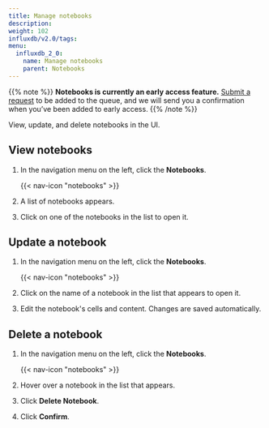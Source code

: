 ```yaml
---
title: Manage notebooks
description:
weight: 102
influxdb/v2.0/tags:
menu:
  influxdb_2_0:
    name: Manage notebooks
    parent: Notebooks
---
```

{{% note %}}
**Notebooks is currently an early access feature.**
[Submit a request](https://w2.influxdata.com/notebooks-early-access/ ) to be added to the queue, and we will send you a confirmation when you’ve been added to early access.
{{% /note %}}

View, update, and delete notebooks in the UI.

## View notebooks
1. In the navigation menu on the left, click the **Notebooks**.

    {{< nav-icon "notebooks" >}}

2. A list of notebooks appears.
3. Click on one of the notebooks in the list to open it.

## Update a notebook
1. In the navigation menu on the left, click the **Notebooks**.

    {{< nav-icon "notebooks" >}}
2. Click on the name of a notebook in the list that appears to open it.
3. Edit the notebook's cells and content. Changes are saved automatically.

## Delete a notebook
1. In the navigation menu on the left, click the **Notebooks**.

    {{< nav-icon "notebooks" >}}
2. Hover over a notebook in the list that appears.
3. Click **Delete Notebook**.
4. Click **Confirm**.
